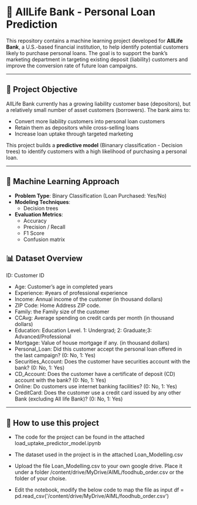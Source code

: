 # 🏦 AllLife Bank - Personal Loan Prediction

This repository contains a machine learning project developed for **AllLife Bank**, a U.S.-based financial institution, to help identify potential customers likely to purchase personal loans. 
The goal is to support the bank’s marketing department in targeting existing deposit (liability) customers and improve the conversion rate of future loan campaigns.

---

## 📌 Project Objective

AllLife Bank currently has a growing liability customer base (depositors), but a relatively small number of asset customers (borrowers). The bank aims to:

- Convert more liability customers into personal loan customers
- Retain them as depositors while cross-selling loans
- Increase loan uptake through targeted marketing

This project builds a **predictive model** (Binanary classification - Decision trees) to identify customers with a high likelihood of purchasing a personal loan.

---

## 🧠 Machine Learning Approach

- **Problem Type**: Binary Classification (Loan Purchased: Yes/No)
- **Modeling Techniques**:
  - Decision trees
- **Evaluation Metrics**:
  - Accuracy
  - Precision / Recall
  - F1 Score
  - Confusion matrix

## 📊 Dataset Overview

ID: Customer ID
  - Age: Customer’s age in completed years
  - Experience: #years of professional experience
  - Income: Annual income of the customer (in thousand dollars)
  - ZIP Code: Home Address ZIP code.
  - Family: the Family size of the customer
  - CCAvg: Average spending on credit cards per month (in thousand dollars)
  - Education: Education Level. 1: Undergrad; 2: Graduate;3: Advanced/Professional
  - Mortgage: Value of house mortgage if any. (in thousand dollars)
  - Personal_Loan: Did this customer accept the personal loan offered in the last campaign? (0: No, 1: Yes)
  - Securities_Account: Does the customer have securities account with the bank? (0: No, 1: Yes)
  - CD_Account: Does the customer have a certificate of deposit (CD) account with the bank? (0: No, 1: Yes)
  - Online: Do customers use internet banking facilities? (0: No, 1: Yes)
  - CreditCard: Does the customer use a credit card issued by any other Bank (excluding All life Bank)? (0: No, 1: Yes)

---

## 📁 How to use this project

  - The code for the project can be found in the attached load_uptake_predictor_model.ipynb

  - The dataset used in the project is in the attached Loan_Modelling.csv

  - Upload the file Loan_Modelling.csv to your own google drive.  Place it under a folder /content/drive/MyDrive/AIML/foodhub_order.csv or the folder of your choise.
  - Edit the notebook, modify the below code to map the file as input
    df = pd.read_csv('/content/drive/MyDrive/AIML/foodhub_order.csv')

